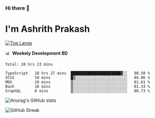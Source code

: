 ### Hi there 👋
# I'm Ashrith Prakash


[![Top Langs](https://github-readme-stats.vercel.app/api/top-langs/?username=xxcheckmatexx&layout=compact&count_private=true&include_all_commits=true&show_icons=true&line_height=20&title_color=FFFFFF&icon_color=FFFFFF&text_color=FFFFFF&bg_color=0D1117)](https://github.com/anuraghazra/github-readme-stats)

📊 &nbsp;**Weekely Development BD**

<!--START_SECTION:waka-->
```text
Total: 20 hrs 23 mins

TypeScript   18 hrs 27 mins  ██████████████████████▓░░   90.50 % 
SCSS         59 mins         █▒░░░░░░░░░░░░░░░░░░░░░░░   04.86 % 
MDX          19 mins         ▒░░░░░░░░░░░░░░░░░░░░░░░░   01.61 % 
Bash         16 mins         ▒░░░░░░░░░░░░░░░░░░░░░░░░   01.33 % 
GraphQL      8 mins          ▒░░░░░░░░░░░░░░░░░░░░░░░░   00.73 % 
```
<!--END_SECTION:waka-->

![Anurag's GitHub stats](https://github-readme-stats.vercel.app/api?username=xxcheckmatexx&count_private=true&show_icons=true&theme=merko)  

![GitHub Streak](http://github-readme-streak-stats.herokuapp.com?user=xxcheckmatexx&theme=merko&hide_border=true&date_format=M%20j%5B%2C%20Y%5D&fire=DD0E0B)
<br/>
